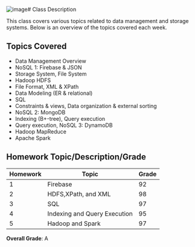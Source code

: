 ![image](https://github.com/drewm8080/big_data_management/assets/71193439/4a277ec8-2305-49d8-9845-17932bc5d01f)# Class Description

This class covers various topics related to data management and storage systems. Below is an overview of the topics covered each week.

## Topics Covered 
- Data Management Overview
- NoSQL 1: Firebase & JSON
- Storage System, File System
- Hadoop HDFS
- File Format, XML & XPath
- Data Modeling (ER & relational)
- SQL
- Constraints & views, Data organization & external sorting
- NoSQL 2: MongoDB
- Indexing (B+-tree), Query execution
- Query execution, NoSQL 3: DynamoDB
- Hadoop MapReduce
- Apache Spark

## Homework Topic/Description/Grade
| Homework | Topic       | Grade |
|----------|-------------------|-------|
| 1        | Firebase | 92    |
| 2        | HDFS,XPath, and XML | 98    |
| 3        | SQL | 97    |
| 4        | Indexing and Query Execution | 95    |
| 5        | Hadoop and Spark | 97    |

**Overall Grade**: A

